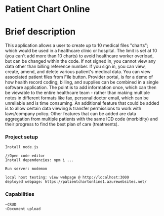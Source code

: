# Patient Chart Online

# Brief description
This application allows a user to create up to 10 medical files "charts"; which would be used in a healthcare clinic or hospital.
The limit is set at 10 (you can't add more than 10 charts) to avoid healthcare worker overload, but can be changed within the code.
If not signed in, you cannot view any data other than billing reference number.
If you sign in, you can view, create, amend, and delete various patient's medical data.
You can view associated patient files from File button.
Provider portal, is for a demo of how health record coding, billing, and supplies can be combined in a single software application.
The point is to add information once, which can then be viewable to the entire healthcare team - rather than making multiple notes in different formats like fax, personal doctor email, which can be unreliable and is time consuming. An additional feature that could be added is to allow certain data viewing & transfer permissions to work with laws/company policy. Other features that can be added are data aggregation from multiple patients with the same ICD code (morbidity) and their progress to find the best plan of care (treatments). 

### Project setup
```
Install node.js

//Open code editor
Install dependencies: npm i ...

Run server: nodemon

local host testing: view webpage @ http://localhost:3000
deployed webpage: https://patientchartonline1.azurewebsites.net/

```

### Capabilities 
```
~CRUD
~Document upload
```
